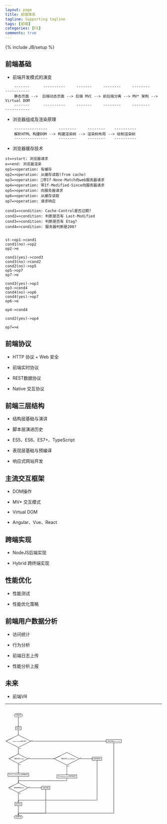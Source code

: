 ```yaml
---
layout: page
title: 前端体系
tagline: Supporting tagline
tags: [前端]
categories: [FE]
comments: true
---
```

{% include JB/setup %}

## 前端基础

+ 前端开发模式的演变

```
    -------      ----------     -------     --------     --------     -----------
    静态页面 -->  后端动态页面 --> 后端 MVC --> 前后端分离 --> MV* 架构 --> Virtual DOM
    -------      ----------     -------     --------     --------     -----------
```

+ 浏览器组成及渲染原理

```
    ---------------     --------     --------    ----------    
    解析HTML 构建DOM --> 构建渲染树 --> 渲染树布局 --> 绘制渲染树
    ---------------     --------     --------    ----------   
```

+ 浏览器缓存技术

```flow
st=>start: 浏览器请求
e=>end: 浏览器渲染
op1=>operation: 有缓存
op2=>operation: 从缓存读取(from cache)
op3=>operation: 带If-None-Match向web服务器请求
op4=>operation: 带If-Modified-Since向服务器请求
op5=>operation: 向服务器请求
op6=>operation: 从缓存读取
op7=>operation: 请求响应

cond1=>condition: Cache-Control是否过期?
cond2=>condition: 判断是否有 Last-Modified
cond3=>condition: 判断是否有 Etag?
cond4=>condition: 服务器判断是200?


st->op1->cond1
cond1(no)->op2
op2->e

cond1(yes)->cond3
cond3(no)->cond2
cond2(no)->op5
op5->op7
op7->e

cond3(yes)->op3
op3->cond4
cond4(no)->op6
cond4(yes)->op7
op6->e

op4->cond4

cond2(yes)->op4

op7=>e

```

## 前端协议

+ HTTP 协议 + Web 安全

+ 前端实时协议

+ REST数据协议

+ Native 交互协议

## 前端三层结构

+ 结构层基础与演讲

+ 脚本层演进历史

 + ES5、ES6、ES7+、TypeScript

+ 表现层基础与预编译

+ 响应式网站开发

## 主流交互框架

+ DOM操作

+ MV* 交互模式

+ Virtual DOM

+ Angular、Vue、React


## 跨端实现

+ NodeJS后端实现

+ Hybrid 跨终端实现


## 性能优化

+ 性能测试

+ 性能优化策略

## 前端用户数据分析

+ 访问统计

+ 行为分析

+ 前端日志上传

+ 性能分析上报

## 未来

+ 前端VR




  

- - -
  
<div class="flow" id="flow_0">
        <svg height="1231.77734375" version="1.1" width="1753.4296875" xmlns="http://www.w3.org/2000/svg" xmlns:xlink="http://www.w3.org/1999/xlink"
            style="overflow: hidden; position: relative;" viewBox="0 0 1753.4296875 1231.77734375" preserveAspectRatio="xMidYMid meet">
            <desc style="-webkit-tap-highlight-color: rgba(0, 0, 0, 0);">Created with Raphaël 2.2.0</desc>
            <defs style="-webkit-tap-highlight-color: rgba(0, 0, 0, 0);">
                <path stroke-linecap="round" d="M5,0 0,2.5 5,5z" id="raphael-marker-block" style="-webkit-tap-highlight-color: rgba(0, 0, 0, 0);"></path>
                <marker id="raphael-marker-endblock33-objj50r2" markerHeight="3" markerWidth="3" orient="auto" refX="1.5"
                    refY="1.5" style="-webkit-tap-highlight-color: rgba(0, 0, 0, 0);">
                    <use xmlns:xlink="http://www.w3.org/1999/xlink" xlink:href="#raphael-marker-block" transform="rotate(180 1.5 1.5) scale(0.6,0.6)"
                        stroke-width="1.6667" fill="black" stroke="none" style="-webkit-tap-highlight-color: rgba(0, 0, 0, 0);"></use>
                </marker>
                <marker id="raphael-marker-endblock33-obj0bw8g" markerHeight="3" markerWidth="3" orient="auto" refX="1.5"
                    refY="1.5" style="-webkit-tap-highlight-color: rgba(0, 0, 0, 0);">
                    <use xmlns:xlink="http://www.w3.org/1999/xlink" xlink:href="#raphael-marker-block" transform="rotate(180 1.5 1.5) scale(0.6,0.6)"
                        stroke-width="1.6667" fill="black" stroke="none" style="-webkit-tap-highlight-color: rgba(0, 0, 0, 0);"></use>
                </marker>
                <marker id="raphael-marker-endblock33-obj5iqac" markerHeight="3" markerWidth="3" orient="auto" refX="1.5"
                    refY="1.5" style="-webkit-tap-highlight-color: rgba(0, 0, 0, 0);">
                    <use xmlns:xlink="http://www.w3.org/1999/xlink" xlink:href="#raphael-marker-block" transform="rotate(180 1.5 1.5) scale(0.6,0.6)"
                        stroke-width="1.6667" fill="black" stroke="none" style="-webkit-tap-highlight-color: rgba(0, 0, 0, 0);"></use>
                </marker>
                <marker id="raphael-marker-endblock33-objh3lhf" markerHeight="3" markerWidth="3" orient="auto" refX="1.5"
                    refY="1.5" style="-webkit-tap-highlight-color: rgba(0, 0, 0, 0);">
                    <use xmlns:xlink="http://www.w3.org/1999/xlink" xlink:href="#raphael-marker-block" transform="rotate(180 1.5 1.5) scale(0.6,0.6)"
                        stroke-width="1.6667" fill="black" stroke="none" style="-webkit-tap-highlight-color: rgba(0, 0, 0, 0);"></use>
                </marker>
                <marker id="raphael-marker-endblock33-obj739al" markerHeight="3" markerWidth="3" orient="auto" refX="1.5"
                    refY="1.5" style="-webkit-tap-highlight-color: rgba(0, 0, 0, 0);">
                    <use xmlns:xlink="http://www.w3.org/1999/xlink" xlink:href="#raphael-marker-block" transform="rotate(180 1.5 1.5) scale(0.6,0.6)"
                        stroke-width="1.6667" fill="black" stroke="none" style="-webkit-tap-highlight-color: rgba(0, 0, 0, 0);"></use>
                </marker>
                <marker id="raphael-marker-endblock33-obj3gfoj" markerHeight="3" markerWidth="3" orient="auto" refX="1.5"
                    refY="1.5" style="-webkit-tap-highlight-color: rgba(0, 0, 0, 0);">
                    <use xmlns:xlink="http://www.w3.org/1999/xlink" xlink:href="#raphael-marker-block" transform="rotate(180 1.5 1.5) scale(0.6,0.6)"
                        stroke-width="1.6667" fill="black" stroke="none" style="-webkit-tap-highlight-color: rgba(0, 0, 0, 0);"></use>
                </marker>
                <marker id="raphael-marker-endblock33-obj4yy89" markerHeight="3" markerWidth="3" orient="auto" refX="1.5"
                    refY="1.5" style="-webkit-tap-highlight-color: rgba(0, 0, 0, 0);">
                    <use xmlns:xlink="http://www.w3.org/1999/xlink" xlink:href="#raphael-marker-block" transform="rotate(180 1.5 1.5) scale(0.6,0.6)"
                        stroke-width="1.6667" fill="black" stroke="none" style="-webkit-tap-highlight-color: rgba(0, 0, 0, 0);"></use>
                </marker>
                <marker id="raphael-marker-endblock33-objetic1" markerHeight="3" markerWidth="3" orient="auto" refX="1.5"
                    refY="1.5" style="-webkit-tap-highlight-color: rgba(0, 0, 0, 0);">
                    <use xmlns:xlink="http://www.w3.org/1999/xlink" xlink:href="#raphael-marker-block" transform="rotate(180 1.5 1.5) scale(0.6,0.6)"
                        stroke-width="1.6667" fill="black" stroke="none" style="-webkit-tap-highlight-color: rgba(0, 0, 0, 0);"></use>
                </marker>
                <marker id="raphael-marker-endblock33-objsfqec" markerHeight="3" markerWidth="3" orient="auto" refX="1.5"
                    refY="1.5" style="-webkit-tap-highlight-color: rgba(0, 0, 0, 0);">
                    <use xmlns:xlink="http://www.w3.org/1999/xlink" xlink:href="#raphael-marker-block" transform="rotate(180 1.5 1.5) scale(0.6,0.6)"
                        stroke-width="1.6667" fill="black" stroke="none" style="-webkit-tap-highlight-color: rgba(0, 0, 0, 0);"></use>
                </marker>
                <marker id="raphael-marker-endblock33-obj6zh83" markerHeight="3" markerWidth="3" orient="auto" refX="1.5"
                    refY="1.5" style="-webkit-tap-highlight-color: rgba(0, 0, 0, 0);">
                    <use xmlns:xlink="http://www.w3.org/1999/xlink" xlink:href="#raphael-marker-block" transform="rotate(180 1.5 1.5) scale(0.6,0.6)"
                        stroke-width="1.6667" fill="black" stroke="none" style="-webkit-tap-highlight-color: rgba(0, 0, 0, 0);"></use>
                </marker>
                <marker id="raphael-marker-endblock33-objz22m2" markerHeight="3" markerWidth="3" orient="auto" refX="1.5"
                    refY="1.5" style="-webkit-tap-highlight-color: rgba(0, 0, 0, 0);">
                    <use xmlns:xlink="http://www.w3.org/1999/xlink" xlink:href="#raphael-marker-block" transform="rotate(180 1.5 1.5) scale(0.6,0.6)"
                        stroke-width="1.6667" fill="black" stroke="none" style="-webkit-tap-highlight-color: rgba(0, 0, 0, 0);"></use>
                </marker>
                <marker id="raphael-marker-endblock33-objc8dez" markerHeight="3" markerWidth="3" orient="auto" refX="1.5"
                    refY="1.5" style="-webkit-tap-highlight-color: rgba(0, 0, 0, 0);">
                    <use xmlns:xlink="http://www.w3.org/1999/xlink" xlink:href="#raphael-marker-block" transform="rotate(180 1.5 1.5) scale(0.6,0.6)"
                        stroke-width="1.6667" fill="black" stroke="none" style="-webkit-tap-highlight-color: rgba(0, 0, 0, 0);"></use>
                </marker>
                <marker id="raphael-marker-endblock33-obj7q5rs" markerHeight="3" markerWidth="3" orient="auto" refX="1.5"
                    refY="1.5" style="-webkit-tap-highlight-color: rgba(0, 0, 0, 0);">
                    <use xmlns:xlink="http://www.w3.org/1999/xlink" xlink:href="#raphael-marker-block" transform="rotate(180 1.5 1.5) scale(0.6,0.6)"
                        stroke-width="1.6667" fill="black" stroke="none" style="-webkit-tap-highlight-color: rgba(0, 0, 0, 0);"></use>
                </marker>
                <marker id="raphael-marker-endblock33-objz48px" markerHeight="3" markerWidth="3" orient="auto" refX="1.5"
                    refY="1.5" style="-webkit-tap-highlight-color: rgba(0, 0, 0, 0);">
                    <use xmlns:xlink="http://www.w3.org/1999/xlink" xlink:href="#raphael-marker-block" transform="rotate(180 1.5 1.5) scale(0.6,0.6)"
                        stroke-width="1.6667" fill="black" stroke="none" style="-webkit-tap-highlight-color: rgba(0, 0, 0, 0);"></use>
                </marker>
                <marker id="raphael-marker-endblock33-objx4x55" markerHeight="3" markerWidth="3" orient="auto" refX="1.5"
                    refY="1.5" style="-webkit-tap-highlight-color: rgba(0, 0, 0, 0);">
                    <use xmlns:xlink="http://www.w3.org/1999/xlink" xlink:href="#raphael-marker-block" transform="rotate(180 1.5 1.5) scale(0.6,0.6)"
                        stroke-width="1.6667" fill="black" stroke="none" style="-webkit-tap-highlight-color: rgba(0, 0, 0, 0);"></use>
                </marker>
                <marker id="raphael-marker-endblock33-obj52edr" markerHeight="3" markerWidth="3" orient="auto" refX="1.5"
                    refY="1.5" style="-webkit-tap-highlight-color: rgba(0, 0, 0, 0);">
                    <use xmlns:xlink="http://www.w3.org/1999/xlink" xlink:href="#raphael-marker-block" transform="rotate(180 1.5 1.5) scale(0.6,0.6)"
                        stroke-width="1.6667" fill="black" stroke="none" style="-webkit-tap-highlight-color: rgba(0, 0, 0, 0);"></use>
                </marker>
            </defs>
            <rect x="0" y="0" width="92" height="36" rx="20" ry="20" fill="#ffffff" stroke="#000000" style="-webkit-tap-highlight-color: rgba(0, 0, 0, 0);"
                stroke-width="3" class="flowchart" id="st" transform="matrix(1,0,0,1,101.1055,58.5527)"></rect>
            <text x="10" y="18" text-anchor="start" font-family="&quot;Arial&quot;" font-size="14px" stroke="none"
                fill="#000000" style="-webkit-tap-highlight-color: rgba(0, 0, 0, 0); text-anchor: start; font-family: Arial; font-size: 14px;"
                id="stt" class="flowchartt" transform="matrix(1,0,0,1,101.1055,58.5527)" stroke-width="1">
                <tspan dy="5" style="-webkit-tap-highlight-color: rgba(0, 0, 0, 0);">浏览器请求</tspan>
            </text>
            <rect x="0" y="0" width="64" height="36" rx="0" ry="0" fill="#ffffff" stroke="#000000" style="-webkit-tap-highlight-color: rgba(0, 0, 0, 0);"
                stroke-width="3" class="flowchart" id="op1" transform="matrix(1,0,0,1,115.1055,203.1055)"></rect>
            <text x="10" y="18" text-anchor="start" font-family="&quot;Arial&quot;" font-size="14px" stroke="none"
                fill="#000000" style="-webkit-tap-highlight-color: rgba(0, 0, 0, 0); text-anchor: start; font-family: Arial; font-size: 14px;"
                id="op1t" class="flowchartt" transform="matrix(1,0,0,1,115.1055,203.1055)" stroke-width="1">
                <tspan dy="5" style="-webkit-tap-highlight-color: rgba(0, 0, 0, 0);">有缓存</tspan>
            </text>
            <path fill="#ffffff" stroke="#000000" d="M69.09375,34.546875L0,69.09375L138.1875,138.1875L276.375,69.09375L138.1875,0L0,69.09375"
                stroke-width="3" id="cond1" class="flowchart" style="-webkit-tap-highlight-color: rgba(0, 0, 0, 0);" transform="matrix(1,0,0,1,8.918,296.5645)"></path>
            <text x="74.09375" y="69.09375" text-anchor="start" font-family="&quot;Arial&quot;" font-size="14px" stroke="none"
                fill="#000000" style="-webkit-tap-highlight-color: rgba(0, 0, 0, 0); text-anchor: start; font-family: Arial; font-size: 14px;"
                id="cond1t" class="flowchartt" transform="matrix(1,0,0,1,8.918,296.5645)" stroke-width="1">
                <tspan dy="5" style="-webkit-tap-highlight-color: rgba(0, 0, 0, 0);">Cache-Control是否过期?</tspan>
            </text>
            <path fill="#ffffff" stroke="#000000" d="M52.7578125,26.37890625L0,52.7578125L105.515625,105.515625L211.03125,52.7578125L105.515625,0L0,52.7578125"
                stroke-width="3" id="cond3" class="flowchart" style="-webkit-tap-highlight-color: rgba(0, 0, 0, 0);" transform="matrix(1,0,0,1,41.5898,508.5469)"></path>
            <text x="57.7578125" y="52.7578125" text-anchor="start" font-family="&quot;Arial&quot;" font-size="14px"
                stroke="none" fill="#000000" style="-webkit-tap-highlight-color: rgba(0, 0, 0, 0); text-anchor: start; font-family: Arial; font-size: 14px;"
                id="cond3t" class="flowchartt" transform="matrix(1,0,0,1,41.5898,508.5469)" stroke-width="1">
                <tspan dy="5.0078125" style="-webkit-tap-highlight-color: rgba(0, 0, 0, 0);">判断是否有 Etag?</tspan>
            </text>
            <rect x="0" y="0" width="233.375" height="36" rx="0" ry="0" fill="#ffffff" stroke="#000000" style="-webkit-tap-highlight-color: rgba(0, 0, 0, 0);"
                stroke-width="3" class="flowchart" id="op3" transform="matrix(1,0,0,1,30.418,722.6152)"></rect>
            <text x="10" y="18" text-anchor="start" font-family="&quot;Arial&quot;" font-size="14px" stroke="none"
                fill="#000000" style="-webkit-tap-highlight-color: rgba(0, 0, 0, 0); text-anchor: start; font-family: Arial; font-size: 14px;"
                id="op3t" class="flowchartt" transform="matrix(1,0,0,1,30.418,722.6152)" stroke-width="1">
                <tspan dy="5" style="-webkit-tap-highlight-color: rgba(0, 0, 0, 0);">带If-None-Match向web服务器请求</tspan>
            </text>
            <path fill="#ffffff" stroke="#000000" d="M54.50390625,27.251953125L0,54.50390625L109.0078125,109.0078125L218.015625,54.50390625L109.0078125,0L0,54.50390625"
                stroke-width="3" id="cond4" class="flowchart" style="-webkit-tap-highlight-color: rgba(0, 0, 0, 0);" transform="matrix(1,0,0,1,38.0977,830.6641)"></path>
            <text x="59.50390625" y="54.50390625" text-anchor="start" font-family="&quot;Arial&quot;" font-size="14px"
                stroke="none" fill="#000000" style="-webkit-tap-highlight-color: rgba(0, 0, 0, 0); text-anchor: start; font-family: Arial; font-size: 14px;"
                id="cond4t" class="flowchartt" transform="matrix(1,0,0,1,38.0977,830.6641)" stroke-width="1">
                <tspan dy="5.00390625" style="-webkit-tap-highlight-color: rgba(0, 0, 0, 0);">服务器判断是200?</tspan>
            </text>
            <rect x="0" y="0" width="76" height="36" rx="0" ry="0" fill="#ffffff" stroke="#000000" style="-webkit-tap-highlight-color: rgba(0, 0, 0, 0);"
                stroke-width="3" class="flowchart" id="op7" transform="matrix(1,0,0,1,109.1055,1048.2246)"></rect>
            <text x="10" y="18" text-anchor="start" font-family="&quot;Arial&quot;" font-size="14px" stroke="none"
                fill="#000000" style="-webkit-tap-highlight-color: rgba(0, 0, 0, 0); text-anchor: start; font-family: Arial; font-size: 14px;"
                id="op7t" class="flowchartt" transform="matrix(1,0,0,1,109.1055,1048.2246)" stroke-width="1">
                <tspan dy="5" style="-webkit-tap-highlight-color: rgba(0, 0, 0, 0);">请求响应</tspan>
            </text>
            <rect x="0" y="0" width="92" height="36" rx="20" ry="20" fill="#ffffff" stroke="#000000" style="-webkit-tap-highlight-color: rgba(0, 0, 0, 0);"
                stroke-width="3" class="flowchart" id="e" transform="matrix(1,0,0,1,101.1055,1192.7773)"></rect>
            <text x="10" y="18" text-anchor="start" font-family="&quot;Arial&quot;" font-size="14px" stroke="none"
                fill="#000000" style="-webkit-tap-highlight-color: rgba(0, 0, 0, 0); text-anchor: start; font-family: Arial; font-size: 14px;"
                id="et" class="flowchartt" transform="matrix(1,0,0,1,101.1055,1192.7773)" stroke-width="1">
                <tspan dy="5" style="-webkit-tap-highlight-color: rgba(0, 0, 0, 0);">浏览器渲染</tspan>
            </text>
            <rect x="0" y="0" width="92" height="36" rx="0" ry="0" fill="#ffffff" stroke="#000000" style="-webkit-tap-highlight-color: rgba(0, 0, 0, 0);"
                stroke-width="3" class="flowchart" id="op6" transform="matrix(1,0,0,1,407.2188,867.168)"></rect>
            <text x="10" y="18" text-anchor="start" font-family="&quot;Arial&quot;" font-size="14px" stroke="none"
                fill="#000000" style="-webkit-tap-highlight-color: rgba(0, 0, 0, 0); text-anchor: start; font-family: Arial; font-size: 14px;"
                id="op6t" class="flowchartt" transform="matrix(1,0,0,1,407.2188,867.168)" stroke-width="1">
                <tspan dy="5" style="-webkit-tap-highlight-color: rgba(0, 0, 0, 0);">从缓存读取</tspan>
            </text>
            <path fill="#ffffff" stroke="#000000" d="M70.552734375,35.2763671875L0,70.552734375L141.10546875,141.10546875L282.2109375,70.552734375L141.10546875,0L0,70.552734375"
                stroke-width="3" id="cond2" class="flowchart" style="-webkit-tap-highlight-color: rgba(0, 0, 0, 0);" transform="matrix(1,0,0,1,549.2188,490.752)"></path>
            <text x="75.552734375" y="70.552734375" text-anchor="start" font-family="&quot;Arial&quot;" font-size="14px"
                stroke="none" fill="#000000" style="-webkit-tap-highlight-color: rgba(0, 0, 0, 0); text-anchor: start; font-family: Arial; font-size: 14px;"
                id="cond2t" class="flowchartt" transform="matrix(1,0,0,1,549.2188,490.752)" stroke-width="1">
                <tspan dy="5.005859375" style="-webkit-tap-highlight-color: rgba(0, 0, 0, 0);">判断是否有 Last-Modified</tspan>
            </text>
            <rect x="0" y="0" width="224.03125" height="36" rx="0" ry="0" fill="#ffffff" stroke="#000000" style="-webkit-tap-highlight-color: rgba(0, 0, 0, 0);"
                stroke-width="3" class="flowchart" id="op4" transform="matrix(1,0,0,1,578.3086,740.4102)"></rect>
            <text x="10" y="18" text-anchor="start" font-family="&quot;Arial&quot;" font-size="14px" stroke="none"
                fill="#000000" style="-webkit-tap-highlight-color: rgba(0, 0, 0, 0); text-anchor: start; font-family: Arial; font-size: 14px;"
                id="op4t" class="flowchartt" transform="matrix(1,0,0,1,578.3086,740.4102)" stroke-width="1">
                <tspan dy="5" style="-webkit-tap-highlight-color: rgba(0, 0, 0, 0);">带If-Modified-Since向服务器请求</tspan>
            </text>
            <rect x="0" y="0" width="105" height="36" rx="0" ry="0" fill="#ffffff" stroke="#000000" style="-webkit-tap-highlight-color: rgba(0, 0, 0, 0);"
                stroke-width="3" class="flowchart" id="op5" transform="matrix(1,0,0,1,976.0352,543.3047)"></rect>
            <text x="10" y="18" text-anchor="start" font-family="&quot;Arial&quot;" font-size="14px" stroke="none"
                fill="#000000" style="-webkit-tap-highlight-color: rgba(0, 0, 0, 0); text-anchor: start; font-family: Arial; font-size: 14px;"
                id="op5t" class="flowchartt" transform="matrix(1,0,0,1,976.0352,543.3047)" stroke-width="1">
                <tspan dy="5" style="-webkit-tap-highlight-color: rgba(0, 0, 0, 0);">向服务器请求</tspan>
            </text>
            <rect x="0" y="0" width="169.90625" height="36" rx="0" ry="0" fill="#ffffff" stroke="#000000" style="-webkit-tap-highlight-color: rgba(0, 0, 0, 0);"
                stroke-width="3" class="flowchart" id="op2" transform="matrix(1,0,0,1,1131.0352,347.6582)"></rect>
            <text x="10" y="18" text-anchor="start" font-family="&quot;Arial&quot;" font-size="14px" stroke="none"
                fill="#000000" style="-webkit-tap-highlight-color: rgba(0, 0, 0, 0); text-anchor: start; font-family: Arial; font-size: 14px;"
                id="op2t" class="flowchartt" transform="matrix(1,0,0,1,1131.0352,347.6582)" stroke-width="1">
                <tspan dy="5" style="-webkit-tap-highlight-color: rgba(0, 0, 0, 0);">从缓存读取(from cache)</tspan>
            </text>
            <path fill="none" stroke="#000000" d="M147.10546875,94.552734375C147.10546875,94.552734375,147.10546875,178.12785597285256,147.10546875,198.61355472388868"
                stroke-width="3" marker-end="url(#raphael-marker-endblock33-objj50r2)" style="-webkit-tap-highlight-color: rgba(0, 0, 0, 0);"></path>
            <path fill="none" stroke="#000000" d="M147.10546875,239.10546875C147.10546875,239.10546875,147.10546875,278.51032400131226,147.10546875,292.05574299395084"
                stroke-width="3" marker-end="url(#raphael-marker-endblock33-obj0bw8g)" style="-webkit-tap-highlight-color: rgba(0, 0, 0, 0);"></path>
            <path fill="none" stroke="#000000" d="M147.10546875,434.751953125C147.10546875,434.751953125,147.10546875,488.01979099959135,147.10546875,504.0417578603083"
                stroke-width="3" marker-end="url(#raphael-marker-endblock33-obj5iqac)" style="-webkit-tap-highlight-color: rgba(0, 0, 0, 0);"></path>
            <text x="152.10546875" y="444.751953125" text-anchor="start" font-family="&quot;Arial&quot;" font-size="14px"
                stroke="none" fill="#000000" style="-webkit-tap-highlight-color: rgba(0, 0, 0, 0); text-anchor: start; font-family: Arial; font-size: 14px;"
                stroke-width="1">
                <tspan dy="5.001953125" style="-webkit-tap-highlight-color: rgba(0, 0, 0, 0);">yes</tspan>
            </text>
            <path fill="none" stroke="#000000" d="M285.29296875,365.658203125C285.29296875,365.658203125,1060.310958295595,365.658203125,1126.5356400194617,365.658203125"
                stroke-width="3" marker-end="url(#raphael-marker-endblock33-objh3lhf)" style="-webkit-tap-highlight-color: rgba(0, 0, 0, 0);"></path>
            <text x="290.29296875" y="355.658203125" text-anchor="start" font-family="&quot;Arial&quot;" font-size="14px"
                stroke="none" fill="#000000" style="-webkit-tap-highlight-color: rgba(0, 0, 0, 0); text-anchor: start; font-family: Arial; font-size: 14px;"
                stroke-width="1">
                <tspan dy="5.001953125" style="-webkit-tap-highlight-color: rgba(0, 0, 0, 0);">no</tspan>
            </text>
            <path fill="none" stroke="#000000" d="M147.10546875,614.0625C147.10546875,614.0625,147.10546875,697.6376215978526,147.10546875,718.1233203488887"
                stroke-width="3" marker-end="url(#raphael-marker-endblock33-obj739al)" style="-webkit-tap-highlight-color: rgba(0, 0, 0, 0);"></path>
            <text x="152.10546875" y="624.0625" text-anchor="start" font-family="&quot;Arial&quot;" font-size="14px"
                stroke="none" fill="#000000" style="-webkit-tap-highlight-color: rgba(0, 0, 0, 0); text-anchor: start; font-family: Arial; font-size: 14px;"
                stroke-width="1">
                <tspan dy="5" style="-webkit-tap-highlight-color: rgba(0, 0, 0, 0);">yes</tspan>
            </text>
            <path fill="none" stroke="#000000" d="M252.62109375,561.3046875C252.62109375,561.3046875,507.56426516274223,561.3046875,544.7227303320311,561.3046875"
                stroke-width="3" marker-end="url(#raphael-marker-endblock33-obj3gfoj)" style="-webkit-tap-highlight-color: rgba(0, 0, 0, 0);"></path>
            <text x="257.62109375" y="551.3046875" text-anchor="start" font-family="&quot;Arial&quot;" font-size="14px"
                stroke="none" fill="#000000" style="-webkit-tap-highlight-color: rgba(0, 0, 0, 0); text-anchor: start; font-family: Arial; font-size: 14px;"
                stroke-width="1">
                <tspan dy="5.0078125" style="-webkit-tap-highlight-color: rgba(0, 0, 0, 0);">no</tspan>
            </text>
            <path fill="none" stroke="#000000" d="M147.10546875,758.615234375C147.10546875,758.615234375,147.10546875,810.3838389217854,147.10546875,826.157085619634"
                stroke-width="3" marker-end="url(#raphael-marker-endblock33-obj4yy89)" style="-webkit-tap-highlight-color: rgba(0, 0, 0, 0);"></path>
            <path fill="none" stroke="#000000" d="M147.10546875,939.671875C147.10546875,939.671875,147.10546875,1023.2469965978526,147.10546875,1043.7326953488887"
                stroke-width="3" marker-end="url(#raphael-marker-endblock33-objetic1)" style="-webkit-tap-highlight-color: rgba(0, 0, 0, 0);"></path>
            <text x="152.10546875" y="949.671875" text-anchor="start" font-family="&quot;Arial&quot;" font-size="14px"
                stroke="none" fill="#000000" style="-webkit-tap-highlight-color: rgba(0, 0, 0, 0); text-anchor: start; font-family: Arial; font-size: 14px;"
                stroke-width="1">
                <tspan dy="5" style="-webkit-tap-highlight-color: rgba(0, 0, 0, 0);">yes</tspan>
            </text>
            <path fill="none" stroke="#000000" d="M256.11328125,885.16796875C256.11328125,885.16796875,377.6205176364165,885.16796875,402.71698296427496,885.16796875"
                stroke-width="3" marker-end="url(#raphael-marker-endblock33-objsfqec)" style="-webkit-tap-highlight-color: rgba(0, 0, 0, 0);"></path>
            <text x="261.11328125" y="875.16796875" text-anchor="start" font-family="&quot;Arial&quot;" font-size="14px"
                stroke="none" fill="#000000" style="-webkit-tap-highlight-color: rgba(0, 0, 0, 0); text-anchor: start; font-family: Arial; font-size: 14px;"
                stroke-width="1">
                <tspan dy="5.01171875" style="-webkit-tap-highlight-color: rgba(0, 0, 0, 0);">no</tspan>
            </text>
            <path fill="none" stroke="#000000" d="M147.10546875,1084.224609375C147.10546875,1084.224609375,147.10546875,1167.7997309728526,147.10546875,1188.2854297238887"
                stroke-width="3" marker-end="url(#raphael-marker-endblock33-obj6zh83)" style="-webkit-tap-highlight-color: rgba(0, 0, 0, 0);"></path>
            <path fill="none" stroke="#000000" d="M453.21875,903.16796875C453.21875,903.16796875,453.21875,1167.77734375,453.21875,1167.77734375C453.21875,1167.77734375,147.10546875,1167.77734375,147.10546875,1167.77734375C147.10546875,1167.77734375,147.10546875,1181.0813150405884,147.10546875,1188.278971383348"
                stroke-width="3" marker-end="url(#raphael-marker-endblock33-objz22m2)" style="-webkit-tap-highlight-color: rgba(0, 0, 0, 0);"></path>
            <path fill="none" stroke="#000000" d="M690.32421875,631.857421875C690.32421875,631.857421875,690.32421875,715.4325434728526,690.32421875,735.9182422238887"
                stroke-width="3" marker-end="url(#raphael-marker-endblock33-objc8dez)" style="-webkit-tap-highlight-color: rgba(0, 0, 0, 0);"></path>
            <text x="695.32421875" y="641.857421875" text-anchor="start" font-family="&quot;Arial&quot;" font-size="14px"
                stroke="none" fill="#000000" style="-webkit-tap-highlight-color: rgba(0, 0, 0, 0); text-anchor: start; font-family: Arial; font-size: 14px;"
                stroke-width="1">
                <tspan dy="5.013671875" style="-webkit-tap-highlight-color: rgba(0, 0, 0, 0);">yes</tspan>
            </text>
            <path fill="none" stroke="#000000" d="M831.4296875,561.3046875C831.4296875,561.3046875,947.077829285292,561.3046875,971.5288280123582,561.3046875"
                stroke-width="3" marker-end="url(#raphael-marker-endblock33-obj7q5rs)" style="-webkit-tap-highlight-color: rgba(0, 0, 0, 0);"></path>
            <text x="836.4296875" y="551.3046875" text-anchor="start" font-family="&quot;Arial&quot;" font-size="14px"
                stroke="none" fill="#000000" style="-webkit-tap-highlight-color: rgba(0, 0, 0, 0); text-anchor: start; font-family: Arial; font-size: 14px;"
                stroke-width="1">
                <tspan dy="5.0078125" style="-webkit-tap-highlight-color: rgba(0, 0, 0, 0);">no</tspan>
            </text>
            <path fill="none" stroke="#000000" d="M690.32421875,776.41015625C690.32421875,776.41015625,690.32421875,805.6640625,690.32421875,805.6640625C690.32421875,805.6640625,147.10546875,805.6640625,147.10546875,805.6640625C147.10546875,805.6640625,147.10546875,818.9680337905884,147.10546875,826.1656901333481"
                stroke-width="3" marker-end="url(#raphael-marker-endblock33-objz48px)" style="-webkit-tap-highlight-color: rgba(0, 0, 0, 0);"></path>
            <path fill="none" stroke="#000000" d="M1028.53515625,579.3046875C1028.53515625,579.3046875,1028.53515625,1023.224609375,1028.53515625,1023.224609375C1028.53515625,1023.224609375,459.21875,1023.224609375,459.21875,1023.224609375C459.21875,1023.224609375,453.21875,1011.224609375,447.21875,1023.224609375C447.21875,1023.224609375,147.10546875,1023.224609375,147.10546875,1023.224609375C147.10546875,1023.224609375,147.10546875,1036.5285806655884,147.10546875,1043.726237008348"
                stroke-width="3" marker-end="url(#raphael-marker-endblock33-objx4x55)" style="-webkit-tap-highlight-color: rgba(0, 0, 0, 0);"></path>
            <path fill="none" stroke="#000000" d="M1215.98828125,383.658203125C1215.98828125,383.658203125,1215.98828125,1167.77734375,1215.98828125,1167.77734375C1215.98828125,1167.77734375,147.10546875,1167.77734375,147.10546875,1167.77734375C147.10546875,1167.77734375,147.10546875,1181.0813150405884,147.10546875,1188.278971383348"
                stroke-width="3" marker-end="url(#raphael-marker-endblock33-obj52edr)" style="-webkit-tap-highlight-color: rgba(0, 0, 0, 0);"></path>
        </svg>
    </div>

